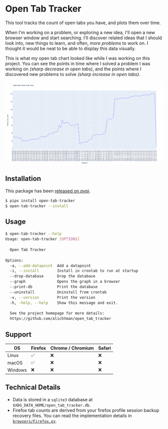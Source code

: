 # Open Tab Tracker

This tool tracks the count of open tabs you have, and plots them over time.

When I'm working on a problem, or exploring a new idea, I'll open a new browser window and start searching. I'll discover related ideas that I should look into, new things to learn, and often, _more problems_ to work on. I thought it would be neat to be able to display this data visually.

This is what my open tab chart looked like while I was working on this project. You can see the points in time where I solved a problem I was working on _(sharp decrease in open tabs)_, and the points where I discovered new problems to solve _(sharp increase in open tabs)_.

![](images/finished-project.png)

## Installation

This package has been [released on pypi](https://pypi.org/project/open-tab-tracker/0.0.1/).

```bash
$ pipx install open-tab-tracker
$ open-tab-tracker --install
```

## Usage

```bash
$ open-tab-tracker --help
Usage: open-tab-tracker [OPTIONS]

  Open Tab Tracker

Options:
  -a, --add-datapoint  Add a datapoint
  -i, --install        Install in crontab to run at startup
  --drop-database      Drop the database
  --graph              Opens the graph in a browser
  --print-db           Print the database
  --uninstall          Uninstall from crontab
  -v, --version        Print the version
  -h, -help, --help    Show this message and exit.

  See the project homepage for more details:
  https://github.com/alichtman/open_tab_tracker

```

## Support

| OS      | Firefox            | Chrome / Chromium | Safari |
| ------- | ------------------ | ----------------- | ------ |
| Linux   | :white_check_mark: | :x:               | :x:    |
| macOS   | :white_check_mark: | :x:               | :x:    |
| Windows | :x:                | :x:               | :x:    |

## Technical Details

-   Data is stored in a `sqlite3` database at `$XDG_DATA_HOME/open_tab_tracker.db`.
-   Firefox tab counts are derived from your firefox profile session backup recovery files. You can read the implementation details in [`browsers/Firefox.py`](https://github.com/alichtman/open_tab_tracker/blob/main/open_tab_tracker/browsers/Firefox.py).
